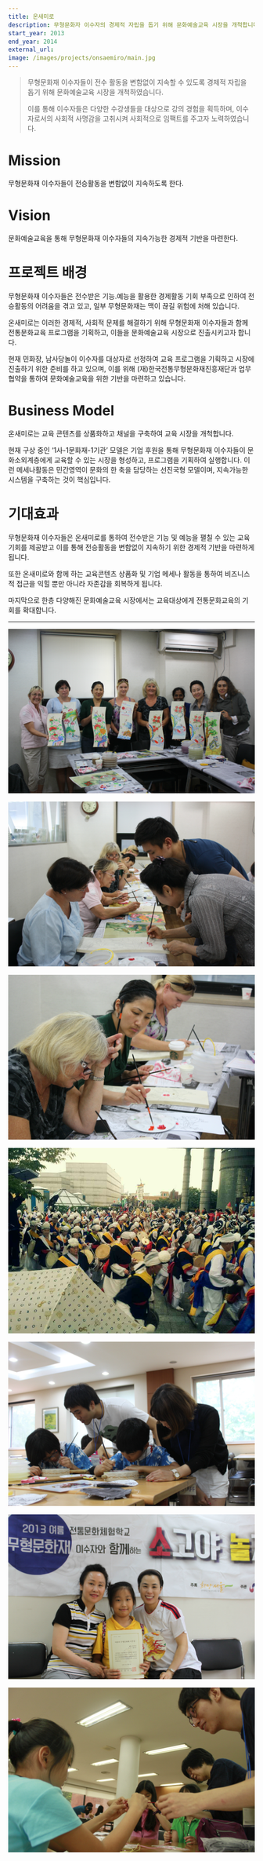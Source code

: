 ```yaml
---
title: 온새미로
description: 무형문화자 이수자의 경제적 자립을 돕기 위해 문화예술교육 시장을 개척합니다.
start_year: 2013
end_year: 2014
external_url:
image: /images/projects/onsaemiro/main.jpg
---
```


>무형문화재 이수자들이 전수 활동을 변함없이 지속할 수 있도록 경제적 자립을 돕기 위해 문화예술교육 시장을 개척하였습니다.
>
>이를 통해 이수자들은 다양한 수강생들을 대상으로 강의 경험을 획득하며, 이수자로서의 사회적 사명감을 고취시켜 사회적으로 임팩트를 주고자 노력하였습니다.


# Mission
무형문화재 이수자들이 전승활동을 변함없이 지속하도록 한다.

# Vision
문화예술교육을 통해 무형문화재 이수자들의 지속가능한 경제적 기반을 마련한다.

# 프로젝트 배경

무형문화재 이수자들은 전수받은 기능․예능을 활용한 경제활동 기회 부족으로 인하여 전승활동의 어려움을 겪고 있고, 일부 무형문화재는 맥이 끊길 위험에 처해 있습니다.

온새미로는 이러한 경제적, 사회적 문제를 해결하기 위해 무형문화재 이수자들과 함께 전통문화교육 프로그램을 기획하고, 이들을 문화예술교육 시장으로 진출시키고자 합니다.

현재 민화장, 남사당놀이 이수자를 대상자로 선정하여 교육 프로그램을 기획하고 시장에 진출하기 위한 준비를 하고 있으며, 이를 위해 (재)한국전통무형문화재진흥재단과 업무협약을 통하여 문화예술교육을 위한 기반을 마련하고 있습니다.


# Business Model

온새미로는 교육 콘텐츠를 상품화하고 채널을 구축하여 교육 시장을 개척합니다.

현재 구상 중인 ‘1사-1문화재-1기관’ 모델은 기업 후원을 통해 무형문화재 이수자들이 문화소외계층에게 교육할 수 있는 시장을 형성하고, 프로그램을 기획하여 실행합니다. 이런 메세나활동은 민간영역이 문화의 한 축을 담당하는 선진국형 모델이며, 지속가능한 시스템을 구축하는 것이 핵심입니다.


# 기대효과

무형문화재 이수자들은 온새미로를 통하여 전수받은 기능 및 예능을 펼칠 수 있는 교육 기회를 제공받고 이를 통해 전승활동을 변함없이 지속하기 위한 경제적 기반을 마련하게 됩니다.

또한 온새미로와 함께 하는 교육콘텐츠 상품화 및 기업 메세나 활동을 통하여 비즈니스적 접근을 익힐 뿐만 아니라 자존감을 회복하게 됩니다.

마지막으로 한층 다양해진 문화예술교육 시장에서는 교육대상에게 전통문화교육의 기회를 확대합니다.


*****

![](/images/projects/onsaemiro/1.jpg)

![](/images/projects/onsaemiro/2.jpg)

![](/images/projects/onsaemiro/3.jpg)

![](/images/projects/onsaemiro/4.jpg)

![](/images/projects/onsaemiro/5.jpg)

![](/images/projects/onsaemiro/6.jpg)

![](/images/projects/onsaemiro/7.jpg)
